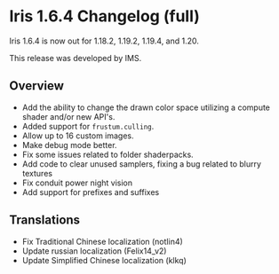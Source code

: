 # Iris 1.6.4 Changelog (full)

Iris 1.6.4 is now out for 1.18.2, 1.19.2, 1.19.4, and 1.20.

This release was developed by IMS.

## Overview

- Add the ability to change the drawn color space utilizing a compute shader and/or new API's.
- Added support for `frustum.culling`.
- Allow up to 16 custom images.
- Make debug mode better.
- Fix some issues related to folder shaderpacks.
- Add code to clear unused samplers, fixing a bug related to blurry textures
- Fix conduit power night vision
- Add support for prefixes and suffixes

## Translations

- Fix Traditional Chinese localization (notlin4)
- Update russian localization (Felix14_v2)
- Update Simplified Chinese localization (klkq)
